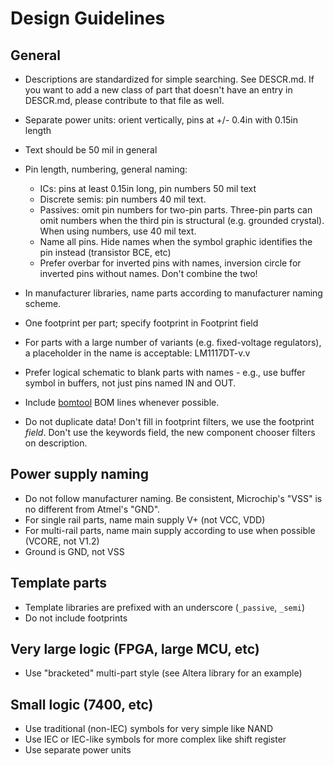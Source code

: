 # Design Guidelines

## General

- Descriptions are standardized for simple searching. See DESCR.md. If you want to add a new class of part that doesn't have an entry in DESCR.md, please contribute to that file as well.
- Separate power units: orient vertically, pins at +/- 0.4in with 0.15in length
- Text should be 50 mil in general
- Pin length, numbering, general naming:

    - ICs: pins at least 0.15in long, pin numbers 50 mil text
    - Discrete semis: pin numbers 40 mil text.
    - Passives: omit pin numbers for two-pin parts. Three-pin parts can omit numbers when the third pin is structural (e.g. grounded crystal). When using numbers, use 40 mil text.
    - Name all pins. Hide names when the symbol graphic identifies the pin instead (transistor BCE, etc)
    - Prefer overbar for inverted pins with names, inversion circle for inverted pins without names. Don't combine the two!

- In manufacturer libraries, name parts according to manufacturer naming scheme.
- One footprint per part; specify footprint in Footprint field
- For parts with a large number of variants (e.g. fixed-voltage regulators), a placeholder in the name is acceptable: LM1117DT-v.v
- Prefer logical schematic to blank parts with names - e.g., use buffer symbol in buffers, not just pins named IN and OUT.
- Include [bomtool](https://github.com/cpavlina/bomtool) BOM lines whenever possible.
- Do not duplicate data! Don't fill in footprint filters, we use the footprint *field*. Don't use the keywords field, the new component chooser filters on description.

## Power supply naming

- Do not follow manufacturer naming. Be consistent, Microchip's "VSS" is no different from Atmel's "GND".
- For single rail parts, name main supply V+ (not VCC, VDD)
- For multi-rail parts, name main supply according to use when possible (VCORE, not V1.2)
- Ground is GND, not VSS

## Template parts

- Template libraries are prefixed with an underscore (`_passive`, `_semi`)
- Do not include footprints

## Very large logic (FPGA, large MCU, etc)

- Use "bracketed" multi-part style (see Altera library for an example)

## Small logic (7400, etc)

- Use traditional (non-IEC) symbols for very simple like NAND
- Use IEC or IEC-like symbols for more complex like shift register
- Use separate power units

